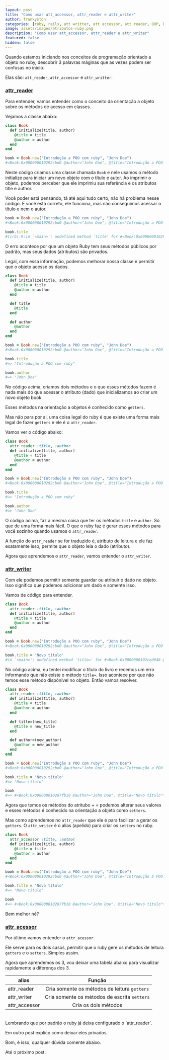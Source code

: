 ```yaml
---
layout: post
title: "Como usar att_accessor, attr_reader e attr_writer"
author: frankyston
categories: [ruby, rails, att writter, att accessor, att reader, OOP, POO, classes]
image: assets/images/atributos-ruby.png
description: "Como usar att_accessor, attr_reader e attr_writer"
featured: false
hidden: false
---
```


Quando estamos iniciando nos conceitos de programação orientado a objeto no ruby, descobrir 3 palavras máginas que as vezes podem ser confusas no inicio.

Elas são: `att_reader`, `attr_accessor` e `attr_writter`.

### [attr_reader](#attr_reader)

Para entender, vamos entender como o conceito da orientação a objeto sobre os métodos de acesso em classes.

Vejamos a classe abaixo:

```ruby
class Book
  def initialize(title, author)
    @title = title
    @author = author
  end
end

book = Book.new("Introdução a POO com ruby", "John Doe")
#<Book:0x000000010292cbd0 @author="John Doe", @title="Introdução a POO com ruby">
```

Neste código criamos uma classe chamada `Book` e nele usamos o método initialize para iniciar um novo objeto com o título e autor. Ao imprimir o objeto,
podemos perceber que ele imprimiu sua referência e os atributos title e author.

Você poder está pensando, tá até aqui tudo certo, não há problema nesse código. E você está correto, ele funciona, mas não conseguimos acessar o título
e nem o autor.

```ruby
book = Book.new("Introdução a POO com ruby", "John Doe")
#<Book:0x000000010292cbd0 @author="John Doe", @title="Introdução a POO com ruby">

book.title
#(irb):9:in `<main>': undefined method `title' for #<Book:0x000000010292cbd0 @title="Introdução a POO com ruby", @author="John Doe"> (NoMethodError)
```

O erro acontece por que um objeto Ruby tem seus métodos públicos por padrão, mas seus dados (atributos) são privados.

Legal, com essa informação, podemos melhorar nossa classe e permitir que o objeto acesse os dados.

```ruby
class Book
  def initialize(title, author)
    @title = title
    @author = author
  end

  def title
    @title
  end

  def author
    @author
  end
end

book = Book.new("Introdução a POO com ruby", "John Doe")
#<Book:0x000000010292cbd0 @author="John Doe", @title="Introdução a POO com ruby">

book.title
#=> "Introdução a POO com ruby"

book.author
#=> "John Doe"
```

No código acima, criamos dois métodos e o que esses métodos fazem é nada mais do que acessar o atributo (dado) que inicializamos ao criar um novo objeto
book.

Esses métodos na orientação a objetos é conhecido como `getters`.

Mas não para por ai, uma coisa legal do ruby é que existe uma forma mais legal de fazer `getters` e ele é o `attr_reader`.

Vamos ver o código abaixo:

```ruby
class Book
  attr_reader :title, :author
  def initialize(title, author)
    @title = title
    @author = author
  end
end

book = Book.new("Introdução a POO com ruby", "John Doe")
#<Book:0x000000010292cbd0 @author="John Doe", @title="Introdução a POO com ruby">

book.title
#=> "Introdução a POO com ruby"

book.author
#=> "John Doe"
```

O código acima, faz a mesma coisa que ter os métodos `title` e `author`. Só que de uma forma mais fácil. O que o ruby faz é gerar esses métodos para
você sozinho quando usamos o `attr_reader`.

A função do `attr_reader` se for traduzido é, atributo de leitura e ele faz exatamente isso, permite que o objeto leia o dado (atributo).

Agora que aprendemos o `attr_reader`, vamos entender o `attr_writer`.

### [attr_writer](#attr_writer)

Com ele podemos permitir somente guardar ou atribuir o dado no objeto. Isso significa que podemos adicionar um dado e somente isso.

Vamos de código para entender.

```ruby
class Book
  attr_reader :title, :author
  def initialize(title, author)
    @title = title
    @author = author
  end
end

book = Book.new("Introdução a POO com ruby", "John Doe")
#<Book:0x000000010292cbd0 @author="John Doe", @title="Introdução a POO com ruby">

book.title = 'Novo título'
#in `<main>': undefined method `title=' for #<Book:0x0000000102ced648 @title="Introdução a POO com ruby", @author="John Doe"> (NoMethodError)
```

No código acima, eu tentei modificar o título do livro e recemos um erro informando que não existe o método `title=`. Isso acontece por que não temos
esse método dispónivel no objeto. Então vamos resolver.

```ruby
class Book
  attr_reader :title, :author
  def initialize(title, author)
    @title = title
    @author = author
  end

  def title=(new_title)
    @title = new_title
  end

  def author=(new_author)
    @author = new_author
  end
end

book = Book.new("Introdução a POO com ruby", "John Doe")
#<Book:0x000000010292cbd0 @author="John Doe", @title="Introdução a POO com ruby">

book.title = 'Novo título'
#=> "Novo título"

book
#=> #<Book:0x000000010287fb10 @author="John Doe", @title="Novo título">
```

Agora que temos os métodos do atritubo + = podemos alterar seus valores e esses métodos é conhecido na orientação a objeto como `setters`.

Mas como aprendemos no `attr_reader` que ele é para facilizar a gerar os `getters`. O `attr_writer` é o alias (apelido) para criar os `setters` no ruby.

```ruby
class Book
  attr_accessor :title, :author
  def initialize(title, author)
    @title = title
    @author = author
  end
end

book = Book.new("Introdução a POO com ruby", "John Doe")
#<Book:0x000000010292cbd0 @author="John Doe", @title="Introdução a POO com ruby">

book.title = 'Novo título'
#=> "Novo título"

book
#=> #<Book:0x000000010287fb10 @author="John Doe", @title="Novo título">
```

Bem melhor né?

### [attr_acessor](#attr_acessor)

Por último vamos entender o `attr_acessor`.

Ele serve para os dois casos, permitir que o ruby gere os métodos de leitura `getters` e o `setters`. Simples assim.

Agora que aprendemos os 3, vou deixar uma tabela abaixo para visualizar rapidamente a diferença dos 3.

| alias             |      Função                                  |
|-------------------|:--------------------------------------------:|
| attr_reader       | Cria somente os métodos de leitura `getters` |
| attr_writer       | Cria somente os métodos de escrita `setters` |
| attr_accessor     | Cria os dois métodos                         |

<br>
Lembrando que por padrão o ruby já deixa configurado o `attr_reader`.

Em outro post explico como deixar eles privados.


Bom, é isso, qualquer dúvida comente abaixo.

Até o próximo post.
